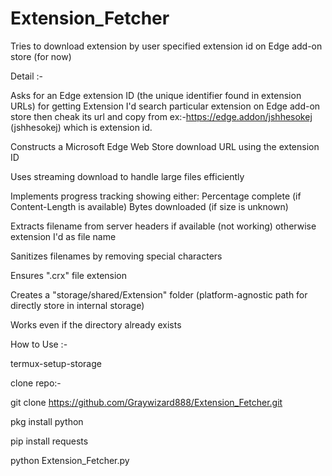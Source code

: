 # Extension_Fetcher
Tries to download extension by user specified extension id on Edge add-on store (for now)



Detail :-

Asks for an Edge extension ID (the unique identifier found in extension URLs) for getting Extension I'd search particular extension on Edge add-on store then cheak its url and copy from ex:-https://edge.addon/jshhesokej
(jshhesokej) which is extension id.

Constructs a Microsoft Edge Web Store download URL using the extension ID

Uses streaming download to handle large files efficiently

Implements progress tracking showing either:
Percentage complete (if Content-Length is available)
Bytes downloaded (if size is unknown)

Extracts filename from server headers if available (not working) otherwise extension I'd as file name

Sanitizes filenames by removing special characters

Ensures ".crx" file extension

Creates a "storage/shared/Extension" folder (platform-agnostic path for directly store in internal storage)

Works even if the directory already exists









How to Use :-



termux-setup-storage

clone repo:-

git clone https://github.com/Graywizard888/Extension_Fetcher.git

pkg install python

pip install requests

python Extension_Fetcher.py


